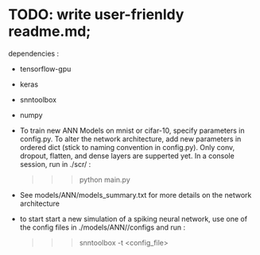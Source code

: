 # TODO: write user-frienldy readme.md;

dependencies : 

- tensorflow-gpu
- keras
- snntoolbox
- numpy


- To train new ANN Models on mnist or cifar-10, specify parameters in config.py.
  To alter the network architecture, add new parameters in ordered dict (stick to naming convention in config.py). Only conv, dropout, flatten, and dense layers are supperted yet.
In a console session, run in ./scr/ :
	>>> python main.py


- See models/ANN/models_summary.txt for more details on the network architecture 


- to start start a new simulation of a spiking neural network, use one of the config files in ./models/ANN/<dataset>/configs and run :
	>>> snntoolbox -t <config_file>




